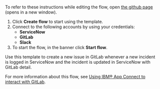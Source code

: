 To refer to these instructions while editing the flow, open [the github page](https://github.com/ot4i/app-connect-templates/blob/master/resources/markdown/Create%20an%20issue%20in%20GitLab%20whenever%20a%20new%20incident%20is%20logged%20in%20ServiceNow_instructions.md) (opens in a new window).

1. Click **Create flow** to start using the template.
2. Connect to the following accounts by using your credentials:
   - **ServiceNow** 
   - **GitLab**
   - **Slack**
3. To start the flow, in the banner click **Start flow**.

Use this template to create a new issue in GitLab whenever a new incident is logged in ServiceNow and the incident is updated in ServiceNow with GitLab detail.

For more information about this flow, see [Using IBM® App Connect to interact with GitLab](https://community.ibm.com/community/user/integration/blogs/shamini-arumugam1/2021/06/03/using-ibm-app-connect-to-interact-with-gitlab).
